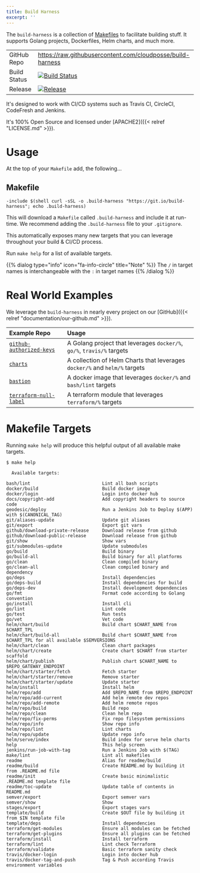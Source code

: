 ```yaml
---
title: Build Harness
excerpt: ''
---
```


The `build-harness` is a collection of [Makefiles](/local-dev-environments/makefile) to facilitate building stuff. It supports Golang projects, Dockerfiles, Helm charts, and much more.

|              |                                                                                                                                        |
|:-------------|:---------------------------------------------------------------------------------------------------------------------------------------|
| GitHub Repo  | <https://raw.githubusercontent.com/cloudposse/build-harness>                                                                           |
| Build Status | [![Build Status](https://travis-ci.org/cloudposse/build-harness.svg)](https://travis-ci.org/cloudposse/build-harness)                  |
| Release      | [![Release](https://img.shields.io/github/release/cloudposse/build-harness.svg)](https://github.com/cloudposse/build-harness/releases) |

It's designed to work with CI/CD systems such as Travis CI, CircleCI, CodeFresh and Jenkins.

It's 100% Open Source and licensed under [APACHE2]({{< relref "LICENSE.md" >}}).

# Usage

At the top of your `Makefile` add, the following...

## Makefile

```shell
-include $(shell curl -sSL -o .build-harness "https://git.io/build-harness"; echo .build-harness)
```

This will download a `Makefile` called `.build-harness` and include it at run-time. We recommend adding the `.build-harness` file to your `.gitignore`.

This automatically exposes many new targets that you can leverage throughout your build & CI/CD process.

Run `make help` for a list of available targets.

{{% dialog type="info" icon="fa-info-circle" title="Note" %}}
The `/` in target names is interchangeable with the `:` in target names
{{% /dialog %}}

# Real World Examples

We leverage the `build-harness` in nearly every project on our [GitHub]({{< relref "documentation/our-github.md" >}}).

| Example Repo                                                                      | Usage                                                                      |
|:----------------------------------------------------------------------------------|:---------------------------------------------------------------------------|
| [`github-authorized-keys`](https://github.com/cloudposse/github-authorized-keys/) | A Golang project that leverages `docker/%`, `go/%`, `travis/%` targets     |
| [`charts`](https://github.com/cloudposse/charts/)                                 | A collection of Helm Charts that leverages `docker/%` and `helm/%` targets |
| [`bastion`](https://github.com/cloudposse/bastion/)                               | A docker image that leverages `docker/%` and `bash/lint` targets           |
| [`terraform-null-label`](https://github.com/cloudposse/terraform-null-label/)     | A terraform module that leverages `terraform/%` targets                    |

# Makefile Targets

Running `make help` will produce this helpful output of all available make targets.

```shell
$ make help

  Available targets:

bash/lint                           Lint all bash scripts
docker/build                        Build docker image
docker/login                        Login into docker hub
docs/copyright-add                  Add copyright headers to source code
geodesic/deploy                     Run a Jenkins Job to Deploy $(APP) with $(CANONICAL_TAG)
git/aliases-update                  Update git aliases
git/export                          Export git vars
github/download-private-release     Download release from github
github/download-public-release      Download release from github
git/show                            Show vars
git/submodules-update               Update submodules
go/build                            Build binary
go/build-all                        Build binary for all platforms
go/clean                            Clean compiled binary
go/clean-all                        Clean compiled binary and dependency
go/deps                             Install dependencies
go/deps-build                       Install dependencies for build
go/deps-dev                         Install development dependencies
go/fmt                              Format code according to Golang convention
go/install                          Install cli
go/lint                             Lint code
go/test                             Run tests
go/vet                              Vet code
helm/chart/build                    Build chart $CHART_NAME from $CHART_TPL
helm/chart/build-all                Build chart $CHART_NAME from $CHART_TPL for all available $SEMVERSIONS
helm/chart/clean                    Clean chart packages
helm/chart/create                   Create chart $CHART from starter scaffold
helm/chart/publish                  Publish chart $CHART_NAME to $REPO_GATEWAY_ENDPOINT
helm/chart/starter/fetch            Fetch starter
helm/chart/starter/remove           Remove starter
helm/chart/starter/update           Update starter
helm/install                        Install helm
helm/repo/add                       Add $REPO_NAME from $REPO_ENDPOINT
helm/repo/add-current               Add helm remote dev repos
helm/repo/add-remote                Add helm remote repos
helm/repo/build                     Build repo
helm/repo/clean                     Clean helm repo
helm/repo/fix-perms                 Fix repo filesystem permissions
helm/repo/info                      Show repo info
helm/repo/lint                      Lint charts
helm/repo/update                    Update repo info
helm/serve/index                    Build index for serve helm charts
help                                This help screen
jenkins/run-job-with-tag            Run a Jenkins Job with $(TAG)
make/lint                           Lint all makefiles
readme                              Alias for readme/build
readme/build                        Create README.md by building it from .README.md file
readme/init                         Create basic minimalistic .README.md template file
readme/toc-update                   Update table of contents in README.md
semver/export                       Export semver vars
semver/show                         Show
stages/export                       Export stages vars
template/build                      Create $OUT file by building it from $IN template file
template/deps                       Install dependencies
terraform/get-modules               Ensure all modules can be fetched
terraform/get-plugins               Ensure all plugins can be fetched
terraform/install                   Install terraform
terraform/lint                      Lint check Terraform
terraform/validate                  Basic terraform sanity check
travis/docker-login                 Login into docker hub
travis/docker-tag-and-push          Tag & Push according Travis environment variables
```
